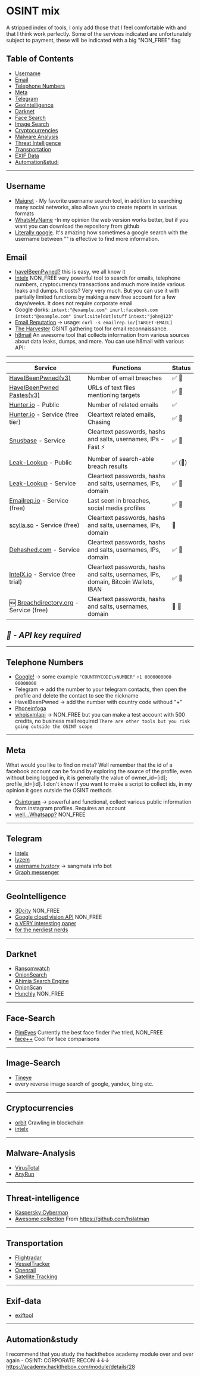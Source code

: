 # OSINT mix

A stripped index of tools, I only add those that I feel comfortable with and that I think work perfectly.
Some of the services indicated are unfortunately subject to payment, these will be indicated with a big "NON_FREE" flag

## Table of Contents

- [Username](#username)
- [Email](#email)
- [Telephone Numbers](#telephone-numbers)
- [Meta](#meta)
- [Telegram](#telegram)
- [GeoIntelligence](#geointelligence)
- [Darknet](#darknet)
- [Face Search](#face-search)
- [Image Search](#image-search)
- [Cryptocurrencies](#cryptocurrencies)
- [Malware Analysis](#malware-analysis)
- [Threat Intelligence](#threat-intelligence)
- [Transportation](#transportation)
- [EXIF Data](#exif-data)
- [Automation&studi](#automation&study)


----
## Username

- [Maigret](https://github.com/soxoj/maigret) -  My favorite username search tool, in addition to searching many social networks, also allows you to create reports in various formats
- [WhatsMyName](https://whatsmyname.app/) -In my opinion the web version works better, but if you want you can download the repository from github
- [Literally google](https://www.google.com/search?q=it%27s+easy). It's amazing how sometimes a google search with the username between "" is effective to find more information.

## Email
- [haveIBeenPwned?](https://haveibeenpwned.com/) this is easy, we all know it
- [Intelx](https://intelx.io/) NON_FREE very powerful tool to search for emails, telephone numbers, cryptocurrency transactions and much more inside various leaks and dumps. It costs? Very very much. But you can use it with partially limited functions by making a new free account for a few days/weeks. It does not require corporate email
- Google dorks: 
```intext:"@example.com" inurl:facebook.com```
```intext:"@example.com" inurl:site[dot]stuff```
```intext:"john@123"```
- [Email Reputation](emailrep.io) → usage: ```curl -s emailrep.io/[TARGET-EMAIL]```
- [The Harvester](https://github.com/laramies/theHarvester) OSINT gathering tool for email reconnaissance.
- [h8mail](https://github.com/khast3x/h8mail) An awesome tool that collects information from various sources about data leaks, dumps, and more. You can use h8mail with various API: 
---
| Service | Functions | Status |
|-|-|-|
| [HaveIBeenPwned(v3)](https://haveibeenpwned.com/) | Number of email breaches | :white_check_mark: :key: |
| [HaveIBeenPwned Pastes(v3)](https://haveibeenpwned.com/Pastes) | URLs of text files mentioning targets | :white_check_mark: :key: |
| [Hunter.io](https://hunter.io/) - Public | Number of related emails | :white_check_mark: |
| [Hunter.io](https://hunter.io/) - Service (free tier) | Cleartext related emails, Chasing | :white_check_mark: :key: |
| [Snusbase](https://api.snusbase.com/admin/purchase) - Service | Cleartext passwords, hashs and salts, usernames, IPs - Fast :zap: | :white_check_mark: :key: |
| [Leak-Lookup](https://leak-lookup.com/) - Public | Number of search-able breach results | :white_check_mark: (:key:) |
| [Leak-Lookup](https://leak-lookup.com/) - Service | Cleartext passwords, hashs and salts, usernames, IPs, domain | :white_check_mark: :key: |
| [Emailrep.io](https://emailrep.io/) - Service (free) | Last seen in breaches, social media profiles | :white_check_mark: :key: |
| [scylla.so](https://scylla.so/) - Service (free) | Cleartext passwords, hashs and salts, usernames, IPs, domain | :construction: |
| [Dehashed.com](https://dehashed.com/) - Service | Cleartext passwords, hashs and salts, usernames, IPs, domain | :white_check_mark: :key: |
| [IntelX.io](https://intelx.io/signup) - Service (free trial) | Cleartext passwords, hashs and salts, usernames, IPs, domain, Bitcoin Wallets, IBAN | :white_check_mark: :key: |
| :new: [Breachdirectory.org](https://breachdirectory.org) - Service (free) | Cleartext passwords, hashs and salts, usernames, domain | :construction: :key: |

*:key: - API key required*  
---
----
## Telephone Numbers
- [Google!](www.google.com) → some example ```"COUNTRYCODE\sNUMBER"``` ```+1 0000000000``` ```00000000```
- Telegram → add the number to your telegram contacts, then open the profile and delete the contact to see the nickname
- HaveIBeenPwned → add the number with country code withoud "+"
- [Phoneinfoga](https://github.com/sundowndev/phoneinfoga) 
- [whoisxmlapi](https://tools.whoisxmlapi.com) → NON_FREE but you can make a test account with 500 credits, no business mail required
`There are other tools but you risk going outside the OSINT scope`
----
## Meta
What would you like to find on meta?
Well remember that the id of a facebook account can be found by exploring the source of the profile, even without being logged in, it is generally the value of owner_id=[id]; profile_id=[id]. I don't know if you want to make a script to collect ids, in my opinion it goes outside the OSINT methods
- [Osintgram](https://github.com/Datalux/Osintgram) → powerful and functional, collect various public information from instagram profiles. Requires an account 
- [well...Whatsapp?](https://play.google.com/store/apps/details?id=com.zzttz.whatsdog) NON_FREE
----

## Telegram
- [Intelx](https://intelx.io/tools?tab=telegram)
- [lyzem](https://lyzem.com/)
- [username hystory](t.me/SangMataInfo_bot) → sangmata info bot
- [Graph messenger](https://www.graphmessenger.com/)
----
## GeoIntelligence
- [3Dcity](https://www.3dcitydb.org/) NON_FREE
- [Google cloud vision API](https://cloud.google.com/vision) NON_FREE
- [a VERY interesting paper](https://www.crcv.ucf.edu/wp-content/uploads/2019/10/Zamir_ECCV_2010.pdf)
- [for the nerdiest nerds](http://3drepresentation.stanford.edu/)
----
## Darknet
- [Ransomwatch](https://ransomwatch.telemetry.ltd/#/INDEX)
- [OnionSearch](https://github.com/megadose/OnionSearch)
- [Ahimia Search Engine](https://ahmia.fi/) 
- [OnionScan](https://github.com/s-rah/onionscan)
- [Hunchly](https://www.hunch.ly/) NON_FREE
----
## Face-Search
- [PimEyes](https://pimeyes.com/) Currently the best face finder I've tried, NON_FREE
- [face++](https://www.faceplusplus.com/) Cool for face comparisons
----
## Image-Search
- [Tineye](https://tineye.com/)
- every reverse image search of google, yandex, bing etc.

----

## Cryptocurrencies
- [orbit](https://github.com/s0md3v/Orbit) Crawling in blockchain
- [intelx](https://intelx.io/)

----
## Malware-Analysis
- [VirusTotal](https://www.virustotal.com/gui/)
- [AnyRun](https://any.run/)

----
## Threat-intelligence
- [Kaspersky Cybermap](https://cybermap.kaspersky.com/)
- [Awesome collection](https://github.com/hslatman/awesome-threat-intelligence) From https://github.com/hslatman 
----

## Transportation
- [Flightradar](https://www.flightradar24.com/)
- [VesselTracker](https://www.vesseltracker.com/)
- [Openrail](https://www.openrailwaymap.org/)
- [Satellite Tracking](https://www.n2yo.com/)

----
## Exif-data
- [exiftool](https://exiftool.org/)
----
## Automation&study
I recommend that you study the hackthebox academy module over and over again - OSINT: CORPORATE RECON
↓↓↓
https://academy.hackthebox.com/module/details/28
